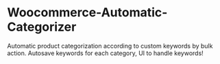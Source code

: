 # Woocommerce-Automatic-Categorizer
Automatic product categorization according to custom keywords by bulk action. Autosave keywords for each category, UI to handle keywords! 
